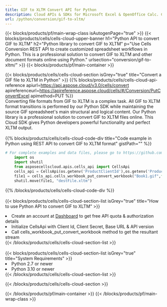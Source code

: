 ```yaml
---
title: GIF to XLTM Convert API for Python 
description: Cloud APIs & SDKs for Microsoft Excel & OpenOffice Calc. Convert spreadsheet to other format file. 
url: /python/conversion/gif-to-xltm/
---
```



{{< blocks/products/pf/main-wrap-class isAutogenPage="true" >}}
{{< blocks/products/cells/cells-cloud-upper-banner h1="Python API to convert GIF to XLTM" h2="Python library to convert GIF to XLTM" p="Use Cells Conversion REST API to create customized spreadsheet workflows in Python. This is a professional solution to convert GIF to XLTM and other document formats online using Python." urlsection="conversion/gif-to-xltm/" >}}
{{< blocks/products/pf/main-container >}}

{{< blocks/products/cells/cells-cloud-section isGrey="true"  title="Convert a GIF file to XLTM in Python" >}}
{{% blocks/products/cells/cells-cloud-api-reference  apiurl=https://api.aspose.cloud/v3.0/cells/convert  apireferenceurl=https://apireference.aspose.cloud/cells/#/Conversion/PutConvertExcel  apimethod=PUT %}}
<br/>
Converting file formats from GIF to XLTM is a complex task. All GIF to XLTM format transitions is performed by our Python SDK while maintaining the source GIF spreadsheet's main structural and logical content. Our Python library is a professional solution to convert GIF to XLTM files online. This Cloud SDK gives Python developers powerful functionality and perfect XLTM output.
<br/>
<br/>
{{% blocks/products/cells/cells-cloud-code-div title="Code example in Python using REST API to convert GIF to XLTM format" gistPath="" %}}
 
```python
# For complete examples and data files, please go to https://github.com/aspose-cells-cloud/aspose-cells-cloud-python/
    import os
    import shutil
    from asposecellscloud.apis.cells_api import CellsApi
    cells_api = CellsApi(os.getenv('ProductClientId'),os.getenv('ProductClientSecret'))
    file1 = cells_api.cells_workbook_put_convert_workbook("Book1.gif",format="xltm")
    shutil.move(file1, "destFile.xltm")     
```
 
{{% /blocks/products/cells/cells-cloud-code-div  %}}
<br/>
<br/>
{{< blocks/products/cells/cells-cloud-section-list isGrey="true"  title="How to use Python API to convert  GIF to XLTM" >}}
<li>Create an account at <a href="https://dashboard.aspose.cloud/">Dashboard</a> to get free API quota & authorization details</li>
<li>Initialize CellsApi with Client Id, Client Secret, Base URL & API version</li>
<li>Call cells_workbook_put_convert_workbook method to get the resultant stream</li>
{{< /blocks/products/cells/cells-cloud-section-list >}}
<br/>
<br/>
{{< blocks/products/cells/cells-cloud-section-list isGrey="true"  title="System Requirements" >}}
<li>Python 2.7 or newer</li>
<li>Python 3.10 or newer</li>
{{< /blocks/products/cells/cells-cloud-section-list >}}

{{< /blocks/products/cells/cells-cloud-section >}}

{{< /blocks/products/pf/main-container >}}
{{< /blocks/products/pf/main-wrap-class >}}
